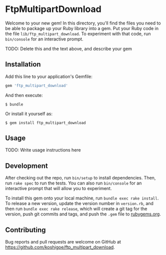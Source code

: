 # FtpMultipartDownload

Welcome to your new gem! In this directory, you'll find the files you need to be able to package up your Ruby library into a gem. Put your Ruby code in the file `lib/ftp_multipart_download`. To experiment with that code, run `bin/console` for an interactive prompt.

TODO: Delete this and the text above, and describe your gem

## Installation

Add this line to your application's Gemfile:

```ruby
gem 'ftp_multipart_download'
```

And then execute:

    $ bundle

Or install it yourself as:

    $ gem install ftp_multipart_download

## Usage

TODO: Write usage instructions here

## Development

After checking out the repo, run `bin/setup` to install dependencies. Then, run `rake spec` to run the tests. You can also run `bin/console` for an interactive prompt that will allow you to experiment.

To install this gem onto your local machine, run `bundle exec rake install`. To release a new version, update the version number in `version.rb`, and then run `bundle exec rake release`, which will create a git tag for the version, push git commits and tags, and push the `.gem` file to [rubygems.org](https://rubygems.org).

## Contributing

Bug reports and pull requests are welcome on GitHub at https://github.com/koshigoe/ftp_multipart_download.

